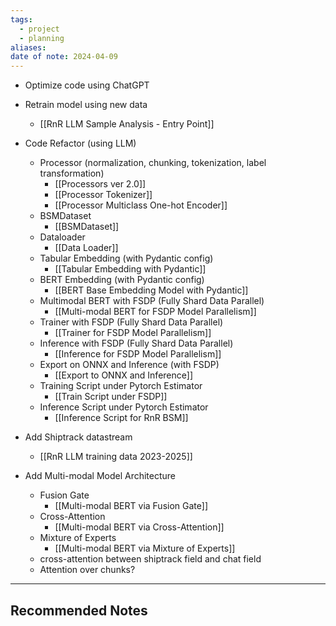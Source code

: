 ```yaml
---
tags:
  - project
  - planning
aliases: 
date of note: 2024-04-09
---
```


- Optimize code using ChatGPT
- Retrain model using new data
	- [[RnR LLM Sample Analysis - Entry Point]]
- Code Refactor (using LLM)
	- Processor (normalization, chunking, tokenization, label transformation)
		- [[Processors ver 2.0]]
		- [[Processor Tokenizer]]
		- [[Processor Multiclass One-hot Encoder]]
	- BSMDataset
		- [[BSMDataset]]
	- Dataloader
		- [[Data Loader]]
	- Tabular Embedding (with Pydantic config)
		- [[Tabular Embedding with Pydantic]]
	- BERT Embedding (with Pydantic config)
		- [[BERT Base Embedding Model with Pydantic]]
	- Multimodal BERT with FSDP (Fully Shard Data Parallel)
		- [[Multi-modal BERT for FSDP Model Parallelism]]
	- Trainer with FSDP (Fully Shard Data Parallel)
		- [[Trainer for FSDP Model Parallelism]]
	- Inference with FSDP (Fully Shard Data Parallel)
		- [[Inference for FSDP Model Parallelism]]
	- Export on ONNX and Inference (with FSDP)
		- [[Export to ONNX and Inference]]
	- Training Script under Pytorch Estimator
		- [[Train Script under FSDP]]
	- Inference Script under Pytorch Estimator
		- [[Inference Script for RnR BSM]]
- Add Shiptrack datastream
	- [[RnR LLM training data 2023-2025]]

- Add Multi-modal Model Architecture
	- Fusion Gate
		- [[Multi-modal BERT via Fusion Gate]]
	- Cross-Attention
		- [[Multi-modal BERT via Cross-Attention]]
	- Mixture of Experts
		- [[Multi-modal BERT via Mixture of Experts]]
	- cross-attention between shiptrack field and chat field
	- Attention over chunks?






-----------
##  Recommended Notes